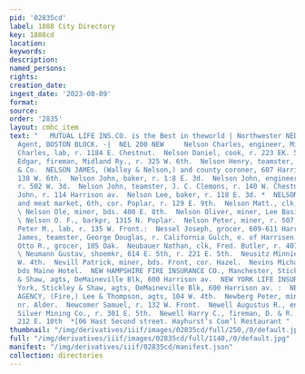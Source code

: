 ```yaml
---
pid: '02835cd'
label: 1888 City Directory
key: 1888cd
location: 
keywords: 
description: 
named_persons: 
rights: 
creation_date: 
ingest_date: '2023-08-09'
format: 
source: 
order: '2835'
layout: cmhc_item
text: "   MUTUAL LIFE INS.CO. is the Best in theworld | Northwester NED STEEL, Gon’l
  Agent, BOSTON BLOCK. -|  NEL 200 NEW     Nelson Charles, engineer, Midland Ry.  Nelson
  Charles, lab, r. 1184 E. Chestnut.  Nelson Daniel, cook, r. 223 EK. 5th.  Nelson
  Edgar, fireman, Midland Ry., r. 325 W. 6th.  Nelson Henry, teamster, Tabor, Pierce
  & Co.  NELSON JAMES, (Walley & Nelson,) and county coroner, 607 Harrison av, r.
  138 W. 6th.  Nelson John, baker, r. 1:8 E. 3d.  Nelson John, engineer, Midland Ry.,
  r. 502 W. 3d.  Nelson John, teamster, J. C. Clemons, r. 140 W. Chestnut.  Nelson
  John, r. 114 Harrison av.  Nelson Lee, baker, r. 118 E. 3d. *  NELSON L. K., grocer
  and meat market, 6th, cor. Poplar, r. 129 E. 9th.  Nelson Matt., clk, 1315 N. Poplar.
  \ Nelson Ole, miner, bds. 400 E. 8th.  Nelson Oliver, miner, Lee Basin Mining Co.
  \ Nelson O. F., barkpr, 1315 N. Poplar.  Nelson Peter, miner, r. 507 E. 10th.  Nelson
  Peter M., lab, r. 135 W. Front.:  Nessel Joseph, grocer, 609-611 Harrison av.  Nethery
  James, teamster, George Douglas, r. California Gulch, e. of Harrisen av.  Neubarth
  Otto R., grocer, 105 Oak.  Neubauer Nathan, clk, Fred. Butler, r. 407 Harrison av.
  \ Neumann Gustav, shoemkr, 614 E. 5th, r. 221 E. 5th.  Neusitz Minnie Mrs., r. 139
  W. 4th.  Nevill Patrick, miner, bds. Front, cor. Hazel.  Nevins Michael, miner,
  bds Maine Hotel.  NEW HAMPSHIRE FIRE INSURANCE CO., Manchester, Stick- ;  - ley
  & Shaw, agts, DeMaineville Blk, 600 Harrison av.  NEW YORK LIFE INSURANCE CO., New
  York, Stickley & Shaw, agts, DeMaineville Blk, 600 Harrison av. :  NEW YORK UNDERWRITERS
  AGENCY, (Fire,) Lee & Thompson, agts, 104 W. 4th.  Newberg Peter, miner, r. Elm,
  nr. Alder.  Newcomer Samuel, r. 132 W. Front.  Newell Augustus R., engineer, Chrysolite
  Silver Mining Co., r. 301 E. 5th.  Newell Harry C., fireman, D. & R. G. R. R., r.
  212 E. 10th  *[06 Hast Second street. Hayhurst’s Com’l Restaurant "
thumbnail: "/img/derivatives/iiif/images/02835cd/full/250,/0/default.jpg"
full: "/img/derivatives/iiif/images/02835cd/full/1140,/0/default.jpg"
manifest: "/img/derivatives/iiif/02835cd/manifest.json"
collection: directories
---
```

